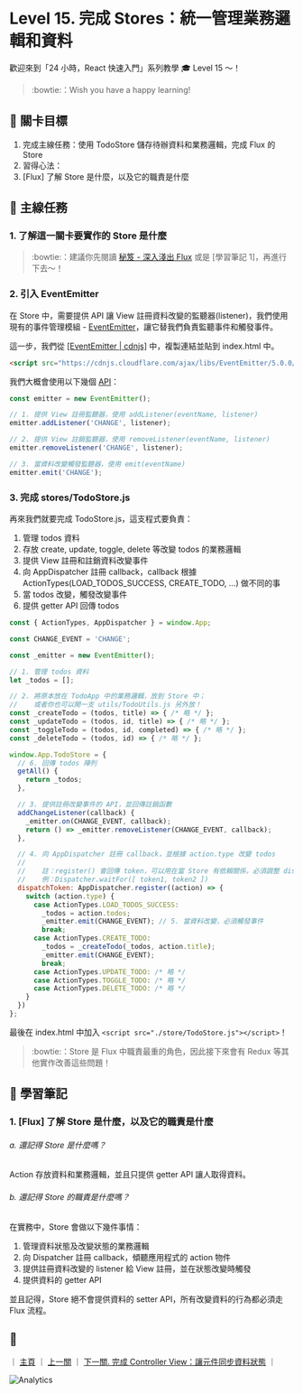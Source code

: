 # Level 15. 完成 Stores：統一管理業務邏輯和資料

歡迎來到「24 小時，React 快速入門」系列教學 :mortar_board: Level 15 ～！
> :bowtie:：Wish you have a happy learning!


## :checkered_flag: 關卡目標

1. 完成主線任務：使用 TodoStore 儲存待辦資料和業務邏輯，完成 Flux 的 Store
2. 習得心法：
  1. [Flux] 了解 Store 是什麼，以及它的職責是什麼


## :triangular_flag_on_post: 主線任務

### 1. 了解這一關卡要實作的 Store 是什麼

> :bowtie:：建議你先閱讀 [秘笈 - 深入淺出 Flux](https://medium.com/p/44a48c320e11) 或是 [學習筆記 1]，再進行下去～！

### 2. 引入 EventEmitter

在 Store 中，需要提供 API 讓 View 註冊資料改變的監聽器(listener)，我們使用現有的事件管理模組 - [EventEmitter](https://github.com/Olical/EventEmitter)，讓它替我們負責監聽事件和觸發事件。

這一步，我們從 [[EventEmitter | cdnjs]](https://cdnjs.com/libraries/EventEmitter) 中，複製連結並貼到 index.html 中。

```html
<script src="https://cdnjs.cloudflare.com/ajax/libs/EventEmitter/5.0.0/EventEmitter.js"></script>
```

我們大概會使用以下幾個 [API](https://github.com/Olical/EventEmitter/blob/master/docs/api.md)：

```js
const emitter = new EventEmitter();

// 1. 提供 View 註冊監聽器，使用 addListener(eventName, listener)
emitter.addListener('CHANGE', listener);

// 2. 提供 View 註銷監聽器，使用 removeListener(eventName, listener)
emitter.removeListener('CHANGE', listener);

// 3. 當資料改變觸發監聽器，使用 emit(eventName)
emitter.emit('CHANGE');
```

### 3. 完成 stores/TodoStore.js

再來我們就要完成 TodoStore.js，這支程式要負責：

1. 管理 todos 資料
2. 存放 create, update, toggle, delete 等改變 todos 的業務邏輯
3. 提供 View 註冊和註銷資料改變事件
4. 向 AppDispatcher 註冊 callback，callback 根據 ActionTypes(LOAD_TODOS_SUCCESS, CREATE_TODO, ...) 做不同的事
5. 當 todos 改變，觸發改變事件
6. 提供 getter API 回傳 todos

```js
const { ActionTypes, AppDispatcher } = window.App;

const CHANGE_EVENT = 'CHANGE';

const _emitter = new EventEmitter();

// 1. 管理 todos 資料
let _todos = [];

// 2. 將原本放在 TodoApp 中的業務邏輯，放到 Store 中；
//    或者你也可以開一支 utils/TodoUtils.js 另外放！
const _createTodo = (todos, title) => { /* 略 */ };
const _updateTodo = (todos, id, title) => { /* 略 */ };
const _toggleTodo = (todos, id, completed) => { /* 略 */ };
const _deleteTodo = (todos, id) => { /* 略 */ };

window.App.TodoStore = {
  // 6. 回傳 todos 陣列
  getAll() {
    return _todos;
  },

  // 3. 提供註冊改變事件的 API，並回傳註銷函數
  addChangeListener(callback) {
    _emitter.on(CHANGE_EVENT, callback);
    return () => _emitter.removeListener(CHANGE_EVENT, callback);
  },

  // 4. 向 AppDispatcher 註冊 callback，並根據 action.type 改變 todos
  //
  //    註：register() 會回傳 token，可以用在當 Store 有依賴關係，必須調整 dispatch 順序時。
  //    例：Dispatcher.waitFor([ token1, token2 ])
  dispatchToken: AppDispatcher.register((action) => {
    switch (action.type) {
      case ActionTypes.LOAD_TODOS_SUCCESS:
        _todos = action.todos;
        _emitter.emit(CHANGE_EVENT); // 5. 當資料改變，必須觸發事件
        break;
      case ActionTypes.CREATE_TODO:
        _todos = _createTodo(_todos, action.title);
        _emitter.emit(CHANGE_EVENT);
        break;
      case ActionTypes.UPDATE_TODO: /* 略 */
      case ActionTypes.TOGGLE_TODO: /* 略 */
      case ActionTypes.DELETE_TODO: /* 略 */
    }
  })
};
```

最後在 index.html 中加入 `<script src="./store/TodoStore.js"></script>`！

> :bowtie:：Store 是 Flux 中職責最重的角色，因此接下來會有 Redux 等其他實作改善這些問題！


## :book: 學習筆記

### 1. [Flux] 了解 Store 是什麼，以及它的職責是什麼

###### a. 還記得 Store 是什麼嗎？

Action 存放資料和業務邏輯，並且只提供 getter API 讓人取得資料。

###### b. 還記得 Store 的職責是什麼嗎？

在實務中，Store 會做以下幾件事情：

1. 管理資料狀態及改變狀態的業務邏輯
2. 向 Dispatcher 註冊 callback，傾聽應用程式的 action 物件
3. 提供註冊資料改變的 listener 給 View 註冊，並在狀態改變時觸發
4. 提供資料的 getter API

並且記得，Store 絕不會提供資料的 setter API，所有改變資料的行為都必須走 Flux 流程。


## :rocket:

｜ [主頁](../) ｜ [上一關](../level-14_flux-actions) ｜ [下一關. 完成 Controller View：讓元件同步資料狀態](../level-16_flux-controller-view) ｜


![Analytics](https://shining-ga-beacon.appspot.com/UA-77436651-1/level-15_flux-stores?pixel)
